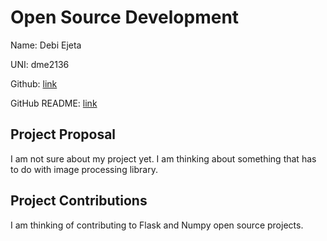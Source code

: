 # Open Source Development

Name: Debi Ejeta

UNI: dme2136

Github: [link](https://github.com/Debi-Ejeta)

GitHub README: [link](https://github.com/Debi-Ejeta/Debi-Ejeta/blob/main/README.md)


## Project Proposal
I am not sure about my project yet. I am thinking about something that has to do with image processing library. 

## Project Contributions
I am thinking of contributing to Flask and Numpy open source projects. 
